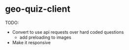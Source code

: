 # geo-quiz-client

TODO:
- Convert to use api requests over hard coded questions
  - add preloading to images
- Make it responsive